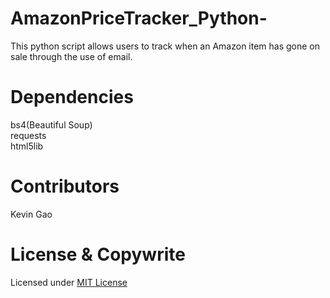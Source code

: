 # AmazonPriceTracker_Python-

This python script allows users to track when an Amazon item has gone on sale through the use of email.

# Dependencies 

bs4(Beautiful Soup)\
requests\
html5lib

# Contributors

Kevin Gao

# License & Copywrite

Licensed under [MIT License](LICENSE)

